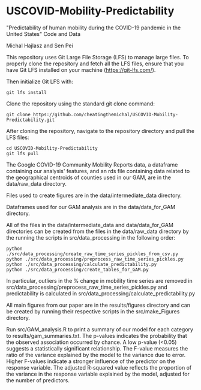 # USCOVID-Mobility-Predictability
"Predictability of human mobility during the COVID-19 pandemic in the United States" Code and Data

Michal Hajlasz and Sen Pei

This repository uses Git Large File Storage (LFS) to manage large files. To properly clone the repository and fetch all the LFS files, ensure that you have Git LFS installed on your machine (https://git-lfs.com/).

Then initialize Git LFS with:

    git lfs install

Clone the repository using the standard git clone command:

    git clone https://github.com/cheatingthemichal/USCOVID-Mobility-Predictability.git

After cloning the repository, navigate to the repository directory and pull the LFS files:

    cd USCOVID-Mobility-Predictability
    git lfs pull

The Google COVID-19 Community Mobility Reports data, a dataframe containing our analysis' features, and an rds file containing data related to the geographical centroids of counties used in our GAM, are in the data/raw_data directory.

Files used to create figures are in the data/intermediate_data directory.

Dataframes used for our GAM analysis are in the data/data_for_GAM directory.

All of the files in the data/intermediate_data and data/data_for_GAM directories can be created from the files in the data/raw_data directory by the running the scripts in src/data_processing in the following order:

    python ./src/data_processing/create_raw_time_series_pickles_from_csv.py
    python ./src/data_processing/preprocess_raw_time_series_pickles.py
    python ./src/data_processing/calculate_predictability.py
    python ./src/data_processing/create_tables_for_GAM.py

In particular, outliers in the % change in mobility time series are removed in src/data_processing/preprocess_raw_time_series_pickles.py and predictability is calculated in src/data_processing/calculate_predictability.py

All main figures from our paper are in the results/figures directory and can be created by running their respective scripts in the src/make_Figures directory.

Run src/GAM_analysis.R to print a summary of our model for each category to results/gam_summaries.txt. The p-values indicates the probability that the observed association occurred by chance. A low p-value (<0.05) suggests a statistically significant relationship. The F-value measures the ratio of the variance explained by the model to the variance due to error. Higher F-values indicate a stronger influence of the predictor on the response variable. The adjusted R-squared value reflects the proportion of the variance in the response variable explained by the model, adjusted for the number of predictors.